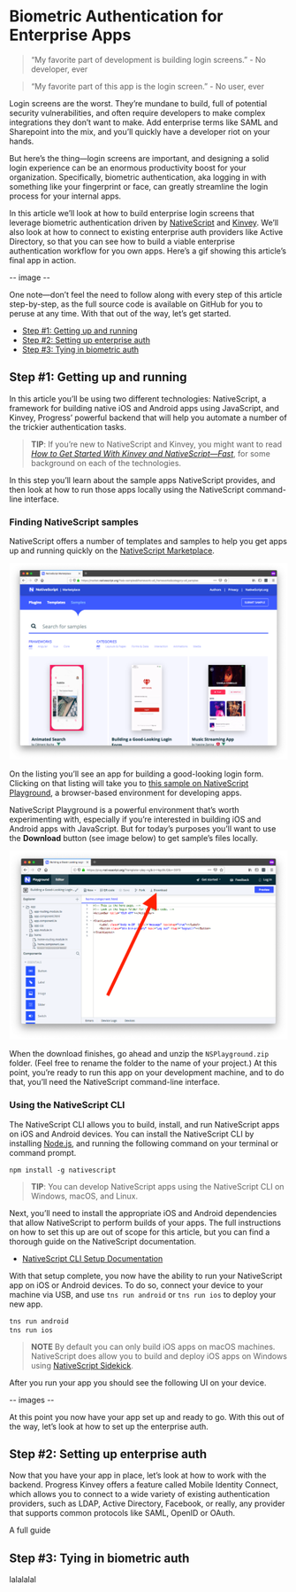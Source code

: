 # Biometric Authentication for Enterprise Apps

> “My favorite part of development is building login screens.” - No developer, ever

> “My favorite part of this app is the login screen.” - No user, ever

Login screens are the worst. They’re mundane to build, full of potential security vulnerabilities, and often require developers to make complex integrations they don’t want to make. Add enterprise terms like SAML and Sharepoint into the mix, and you’ll quickly have a developer riot on your hands.

But here’s the thing—login screens are important, and designing a solid login experience can be an enormous productivity boost for your organization. Specifically, biometric authentication, aka logging in with something like your fingerprint or face, can greatly streamline the login process for your internal apps.

In this article we’ll look at how to build enterprise login screens that leverage biometric authentication driven by [NativeScript](https://www.nativescript.org/) and [Kinvey](https://www.progress.com/kinvey). We’ll also look at how to connect to existing enterprise auth providers like Active Directory, so that you can see how to build a viable enterprise authentication workflow for you own apps. Here’s a gif showing this article’s final app in action.

-- image --

One note—don’t feel the need to follow along with every step of this article step-by-step, as the full source code is available on GitHub for you to peruse at any time. With that out of the way, let’s get started.

* [Step #1: Getting up and running](#step-1)
* [Step #2: Setting up enterprise auth](#step-2)
* [Step #3: Tying in biometric auth](#step-3)

<h2 id="step-1">Step #1: Getting up and running</h2>

In this article you’ll be using two different technologies: NativeScript, a framework for building native iOS and Android apps using JavaScript, and Kinvey, Progress’ powerful backend that will help you automate a number of the trickier authentication tasks.

> **TIP**: If you’re new to NativeScript and Kinvey, you might want to read [_How to Get Started With Kinvey and NativeScript—Fast_](https://www.progress.com/blogs/how-to-get-started-with-kinvey-and-nativescript-fast), for some background on each of the technologies.

In this step you’ll learn about the sample apps NativeScript provides, and then look at how to run those apps locally using the NativeScript command-line interface.

### Finding NativeScript samples

NativeScript offers a number of templates and samples to help you get apps up and running quickly on the [NativeScript Marketplace](https://market.nativescript.org/?tab=templates&category=all_templates).

![](marketplace.png)

On the listing you’ll see an app for building a good-looking login form. Clicking on that listing will take you to [this sample on NativeScript Playground](https://play.nativescript.org/?template=play-ng&id=Hqp5UQ&v=3073), a browser-based environment for developing apps.

NativeScript Playground is a powerful environment that’s worth experimenting with, especially if you’re interested in building iOS and Android apps with JavaScript. But for today’s purposes you’ll want to use the **Download** button (see image below) to get sample’s files locally.

![](playground.png)

When the download finishes, go ahead and unzip the `NSPlayground.zip` folder. (Feel free to rename the folder to the name of your project.) At this point, you’re ready to run this app on your development machine, and to do that, you’ll need the NativeScript command-line interface.

### Using the NativeScript CLI

The NativeScript CLI allows you to build, install, and run NativeScript apps on iOS and Android devices. You can install the NativeScript CLI by installing [Node.js](https://nodejs.org/en/), and running the following command on your terminal or command prompt.

```
npm install -g nativescript
```

> **TIP**: You can develop NativeScript apps using the NativeScript CLI on Windows, macOS, and Linux.

Next, you’ll need to install the appropriate iOS and Android dependencies that allow NativeScript to perform builds of your apps. The full instructions on how to set this up are out of scope for this article, but you can find a thorough guide on the NativeScript documentation.

* [NativeScript CLI Setup Documentation](https://docs.nativescript.org/angular/start/quick-setup#step-1-install-ios-and-android-requirements)

With that setup complete, you now have the ability to run your NativeScript app on iOS or Android devices. To do so, connect your device to your machine via USB, and use `tns run android` or `tns run ios` to deploy your new app.

```
tns run android
tns run ios
```

> **NOTE** By default you can only build iOS apps on macOS machines. NativeScript does allow you to build and deploy iOS apps on Windows using [NativeScript Sidekick](https://www.nativescript.org/nativescript-sidekick).

After you run your app you should see the following UI on your device.

-- images --

At this point you now have your app set up and ready to go. With this out of the way, let’s look at how to set up the enterprise auth.

<h2 id="step-2">Step #2: Setting up enterprise auth</h2>

Now that you have your app in place, let’s look at how to work with the backend. Progress Kinvey offers a feature called Mobile Identity Connect, which allows you to connect to a wide variety of existing authentication providers, such as LDAP, Active Directory, Facebook, or really, any provider that supports common protocols like SAML, OpenID or OAuth.

A full guide 

<h2 id="step-3">Step #3: Tying in biometric auth</h2>

lalalalal